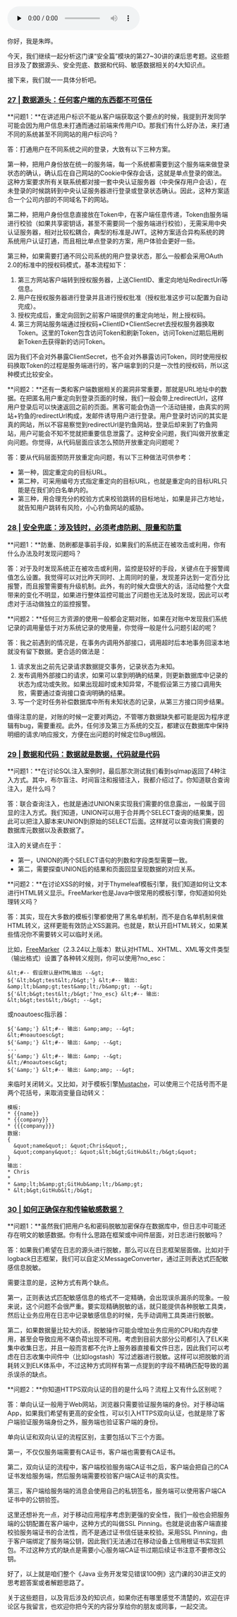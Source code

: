 <audio id="audio" title="答疑篇：安全篇思考题答案合集" controls="" preload="none"><source id="mp3" src="https://static001.geekbang.org/resource/audio/30/d9/304913fee45ec6b5390af039b20fccd9.mp3"></audio>

你好，我是朱晔。

今天，我们继续一起分析这门课“安全篇”模块的第27~30讲的课后思考题。这些题目涉及了数据源头、安全兜底、数据和代码、敏感数据相关的4大知识点。

接下来，我们就一一具体分析吧。

### [27 | 数据源头：任何客户端的东西都不可信任](https://time.geekbang.org/column/article/235700)

**问题1：**在讲述用户标识不能从客户端获取这个要点的时候，我提到开发同学可能会因为用户信息未打通而通过前端来传用户ID。那我们有什么好办法，来打通不同的系统甚至不同网站的用户标识吗？

答：打通用户在不同系统之间的登录，大致有以下三种方案。

第一种，把用户身份放在统一的服务端，每一个系统都需要到这个服务端来做登录状态的确认，确认后在自己网站的Cookie中保存会话，这就是单点登录的做法。这种方案要求所有关联系统都对接一套中央认证服务器（中央保存用户会话），在未登录的时候跳转到中央认证服务器进行登录或登录状态确认。因此，这种方案适合一个公司内部的不同域名下的网站。

第二种，把用户身份信息直接放在Token中，在客户端任意传递，Token由服务端进行校验（如果共享密钥话，甚至不需要同一个服务端进行校验），无需采用中央认证服务器，相对比较松耦合，典型的标准是JWT。这种方案适合异构系统的跨系统用户认证打通，而且相比单点登录的方案，用户体验会更好一些。

第三种，如果需要打通不同公司系统的用户登录状态，那么一般都会采用OAuth 2.0的标准中的授权码模式，基本流程如下：

1. 第三方网站客户端转到授权服务器，上送ClientID、重定向地址RedirectUri等信息。
1. 用户在授权服务器进行登录并且进行授权批准（授权批准这步可以配置为自动完成）。
1. 授权完成后，重定向回到之前客户端提供的重定向地址，附上授权码。
1. 第三方网站服务端通过授权码+ClientID+ClientSecret去授权服务器换取Token。这里的Token包含访问Token和刷新Token，访问Token过期后用刷新Token去获得新的访问Token。

因为我们不会对外暴露ClientSecret，也不会对外暴露访问Token，同时使用授权码换取Token的过程是服务端进行的，客户端拿到的只是一次性的授权码，所以这种模式比较安全。

**问题2：**还有一类和客户端数据相关的漏洞非常重要，那就是URL地址中的数据。在把匿名用户重定向到登录页面的时候，我们一般会带上redirectUrl，这样用户登录后可以快速返回之前的页面。黑客可能会伪造一个活动链接，由真实的网站+钓鱼的redirectUrl构成，发邮件诱导用户进行登录。用户登录时访问的其实是真的网站，所以不容易察觉到redirectUrl是钓鱼网站，登录后却来到了钓鱼网站，用户可能会不知不觉就把重要信息泄露了。这种安全问题，我们叫做开放重定向问题。你觉得，从代码层面应该怎么预防开放重定向问题呢？

答：要从代码层面预防开放重定向问题，有以下三种做法可供参考：

- 第一种，固定重定向的目标URL。
- 第二种，可采用编号方式指定重定向的目标URL，也就是重定向的目标URL只能是在我们的白名单内的。
- 第三种，用合理充分的校验方式来校验跳转的目标地址，如果是非己方地址，就告知用户跳转有风险，小心钓鱼网站的威胁。

### [28 | 安全兜底：涉及钱时，必须考虑防刷、限量和防重](https://time.geekbang.org/column/article/237060)

**问题1：**防重、防刷都是事前手段，如果我们的系统正在被攻击或利用，你有什么办法及时发现问题吗？

答：对于及时发现系统正在被攻击或利用，监控是较好的手段，关键点在于报警阈值怎么设置。我觉得可以对比昨天同时、上周同时的量，发现差异达到一定百分比报警，而且报警需要有升级机制。此外，有的时候大盘很大的话，活动给整个大盘带来的变化不明显，如果进行整体监控可能出了问题也无法及时发现，因此可以考虑对于活动做独立的监控报警。

**问题2：**任何三方资源的使用一般都会定期对账，如果在对账中发现我们系统记录的调用量低于对方系统记录的使用量，你觉得一般是什么问题引起的呢？

答：我之前遇到的情况是，在事务内调用外部接口，调用超时后本地事务回滚本地就没有留下数据。更合适的做法是：

1. 请求发出之前先记录请求数据提交事务，记录状态为未知。
1. 发布调用外部接口的请求，如果可以拿到明确的结果，则更新数据库中记录的状态为成功或失败。如果出现超时或未知异常，不能假设第三方接口调用失败，需要通过查询接口查询明确的结果。
1. 写一个定时任务补偿数据库中所有未知状态的记录，从第三方接口同步结果。

值得注意的是，对账的时候一定要对两边，不管哪方数据缺失都可能是因为程序逻辑有bug，需要重视。此外，任何涉及第三方系统的交互，都建议在数据库中保持明细的请求/响应报文，方便在出问题的时候定位Bug根因。

### [29 | 数据和代码：数据就是数据，代码就是代码](https://time.geekbang.org/column/article/237139)

**问题1：**在讨论SQL注入案例时，最后那次测试我们看到sqlmap返回了4种注入方式。其中，布尔盲注、时间盲注和报错注入，我都介绍过了。你知道联合查询注入，是什么吗？

答：联合查询注入，也就是通过UNION来实现我们需要的信息露出，一般属于回显的注入方式。我们知道，UNION可以用于合并两个SELECT查询的结果集，因此可以把注入脚本来UNION到原始的SELECT后面。这样就可以查询我们需要的数据库元数据以及表数据了。

注入的关键点在于：

- 第一，UNION的两个SELECT语句的列数和字段类型需要一致。
- 第二，需要探查UNION后的结果和页面回显呈现数据的对应关系。

**问题2：**在讨论XSS的时候，对于Thymeleaf模板引擎，我们知道如何让文本进行HTML转义显示。FreeMarker也是Java中很常用的模板引擎，你知道如何处理转义吗？

答：其实，现在大多数的模板引擎都使用了黑名单机制，而不是白名单机制来做HTML转义，这样更能有效防止XSS漏洞。也就是，默认开启HTML转义，如果某些情况你不需要转义可以临时关闭。

比如，[FreeMarker](https://freemarker.apache.org/docs/dgui_misc_autoescaping.html)（2.3.24以上版本）默认对HTML、XHTML、XML等文件类型（输出格式）设置了各种转义规则，你可以使用?no_esc：

```
&lt;#-- 假设默认是HTML输出 --&gt;
${'&lt;b&gt;test&lt;/b&gt;'} &lt;#-- 输出: &amp;lt;b&amp;gt;test&amp;lt;/b&amp;gt; --&gt;
${'&lt;b&gt;test&lt;/b&gt;'?no_esc} &lt;#-- 输出: &lt;b&gt;test&lt;/b&gt; --&gt;

```

或noautoesc指示器：

```
${'&amp;'} &lt;#-- 输出: &amp;amp; --&gt;
&lt;#noautoesc&gt;
${'&amp;'} &lt;#-- 输出: &amp; --&gt;
...
${'&amp;'} &lt;#-- 输出: &amp; --&gt;
&lt;/#noautoesc&gt;
${'&amp;'} &lt;#-- 输出: &amp;amp; --&gt;

```

来临时关闭转义。又比如，对于模板引擎[Mustache](https://mustache.github.io/mustache.5.html)，可以使用三个花括号而不是两个花括号，来取消变量自动转义：

```
模板:
* {{name}}
* {{company}}
* {{{company}}}
数据:
{
  &quot;name&quot;: &quot;Chris&quot;,
  &quot;company&quot;: &quot;&lt;b&gt;GitHub&lt;/b&gt;&quot;
}
输出：
* Chris
*
* &amp;lt;b&amp;gt;GitHub&amp;lt;/b&amp;gt;
* &lt;b&gt;GitHub&lt;/b&gt;

```

### [30 | 如何正确保存和传输敏感数据？](https://time.geekbang.org/column/article/239150)

**问题1：**虽然我们把用户名和密码脱敏加密保存在数据库中，但日志中可能还存在明文的敏感数据。你有什么思路在框架或中间件层面，对日志进行脱敏吗？

答：如果我们希望在日志的源头进行脱敏，那么可以在日志框架层面做。比如对于logback日志框架，我们可以自定义MessageConverter，通过正则表达式匹配敏感信息脱敏。

需要注意的是，这种方式有两个缺点。

第一，正则表达式匹配敏感信息的格式不一定精确，会出现误杀漏杀的现象。一般来说，这个问题不会很严重。要实现精确脱敏的话，就只能提供各种脱敏工具类，然后让业务应用在日志中记录敏感信息的时候，先手动调用工具类进行脱敏。

第二，如果数据量比较大的话，脱敏操作可能会增加业务应用的CPU和内存使用，甚至会导致应用不堪负荷出现不可用。考虑到目前大部分公司都引入了ELK来集中收集日志，并且一般而言都不允许上服务器直接看文件日志，因此我们可以考虑在日志收集中间件中（比如logstash）写过滤器进行脱敏。这样可以把脱敏的消耗转义到ELK体系中，不过这种方式同样有第一点提到的字段不精确匹配导致的漏杀误杀的缺点。

**问题2：**你知道HTTPS双向认证的目的是什么吗？流程上又有什么区别呢？

答：单向认证一般用于Web网站，浏览器只需要验证服务端的身份。对于移动端App，如果我们希望有更高的安全性，可以引入HTTPS双向认证，也就是除了客户端验证服务端身份之外，服务端也验证客户端的身份。

单向认证和双向认证的流程区别，主要包括以下三个方面。

第一，不仅仅服务端需要有CA证书，客户端也需要有CA证书。

第二，双向认证的流程中，客户端校验服务端CA证书之后，客户端会把自己的CA证书发给服务端，然后服务端需要校验客户端CA证书的真实性。

第三，客户端给服务端的消息会使用自己的私钥签名，服务端可以使用客户端CA证书中的公钥验签。

这里还想补充一点，对于移动应用程序考虑到更强的安全性，我们一般也会把服务端的公钥配置在客户端中，这种方式的叫做SSL Pinning。也就是说由客户端直接校验服务端证书的合法性，而不是通过证书信任链来校验。采用SSL Pinning，由于客户端绑定了服务端公钥，因此我们无法通过在移动设备上信用根证书实现抓包。不过这种方式的缺点是需要小心服务端CA证书过期后续证书注意不要修改公钥。

好了，以上就是咱们整个《Java 业务开发常见错误100例》这门课的30讲正文的思考题答案或者解题思路了。

关于这些题目，以及背后涉及的知识点，如果你还有哪里感觉不清楚的，欢迎在评论区与我留言，也欢迎你把今天的内容分享给你的朋友或同事，一起交流。
